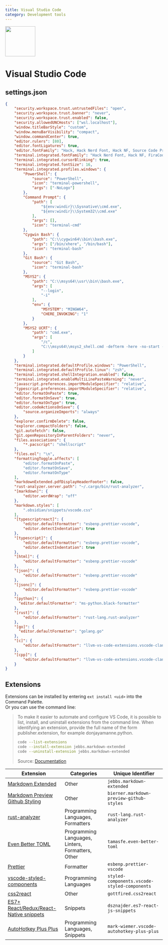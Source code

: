 ```yaml
---
title: Visual Studio Code
category: Development tools
---
```


<img src="https://upload.wikimedia.org/wikipedia/commons/9/9a/Visual_Studio_Code_1.35_icon.svg" width="96">

# Visual Studio Code

## settings.json

```json
{
    "security.workspace.trust.untrustedFiles": "open",
    "security.workspace.trust.banner": "never",
    "security.workspace.trust.enabled": false,
    "security.allowedUNCHosts": ["wsl.localhost"],
    "window.titleBarStyle": "custom",
    "window.menuBarVisibility": "compact",
    "window.commandCenter": true,
    "editor.rulers": [80],
    "editor.fontLigatures": true,
    "editor.fontFamily": "Hack, Hack Nerd Font, Hack NF, Source Code Pro, Fira Code, Consolas, monospace",
    "terminal.integrated.fontFamily": "Hack Nerd Font, Hack NF, FiraCode Nerd Font, FiraCode NF, Hack, FiraCode, Consolas, monospace",
    "terminal.integrated.cursorBlinking": true,
    "terminal.integrated.fontSize": 16,
    "terminal.integrated.profiles.windows": {
        "PowerShell": {
            "source": "PowerShell",
            "icon": "terminal-powershell",
            "args": ["-NoLogo"]
        },
        "Command Prompt": {
            "path": [
                "${env:windir}\\Sysnative\\cmd.exe",
                "${env:windir}\\System32\\cmd.exe"
            ],
            "args": [],
            "icon": "terminal-cmd"
        },
        "Cygwin Bash": {
            "path": "C:\\cygwin64\\bin\\bash.exe",
            "args": ["/bin/xhere", "/bin/bash"],
            "icon": "terminal-bash"
        },
        "Git Bash": {
            "source": "Git Bash",
            "icon": "terminal-bash"
        },
        "MSYS2": {
            "path": "C:\\msys64\\usr\\bin\\bash.exe",
            "args": [
                "--login",
                "-i"
            ],
            "env": {
                "MSYSTEM": "MINGW64",
                "CHERE_INVOKING": "1"
            }
        },
        "MSYS2 UCRT": {
            "path": "cmd.exe",
            "args": [
                "/c",
                "C:\\msys64\\msys2_shell.cmd -defterm -here -no-start -ucrt64"
            ]
        }
    },
    "terminal.integrated.defaultProfile.windows": "PowerShell",
    "terminal.integrated.defaultProfile.linux": "zsh",
    "terminal.integrated.shellIntegration.enabled": false,
    "terminal.integrated.enableMultiLinePasteWarning": "never",
    "javascript.preferences.importModuleSpecifier": "relative",
    "typescript.preferences.importModuleSpecifier": "relative",
    "editor.formatOnPaste": true,
    "editor.formatOnSave": true,
    "editor.formatOnType": true,
    "editor.codeActionsOnSave": {
        "source.organizeImports": "always"
    },
    "explorer.confirmDelete": false,
    "explorer.compactFolders": false,
    "git.autofetch": false,
    "git.openRepositoryInParentFolders": "never",
    "files.associations": {
        "*.pacscript": "shellscript"
    },
    "files.eol": "\n",
    "formattingToggle.affects": [
        "editor.formatOnPaste",
        "editor.formatOnSave",
        "editor.formatOnType"
    ],
    "markdownExtended.pdfDisplayHeaderFooter": false,
    "rust-analyzer.server.path": "~/.cargo/bin/rust-analyzer",
    "[markdown]": {
        "editor.wordWrap": "off"
    },
    "markdown.styles": [
        ".obsidian/snippets/vscode.css"
    ],
    "[typescriptreact]": {
        "editor.defaultFormatter": "esbenp.prettier-vscode",
        "editor.detectIndentation": true
    },
    "[typescript]": {
        "editor.defaultFormatter": "esbenp.prettier-vscode",
        "editor.detectIndentation": true
    },
    "[html]": {
        "editor.defaultFormatter": "esbenp.prettier-vscode"
    },
    "[json]": {
        "editor.defaultFormatter": "esbenp.prettier-vscode"
    },
    "[jsonc]": {
        "editor.defaultFormatter": "esbenp.prettier-vscode"
    },
    "[python]": {
      "editor.defaultFormatter": "ms-python.black-formatter"
    },
    "[rust]": {
        "editor.defaultFormatter": "rust-lang.rust-analyzer"
    },
    "[go]": {
      "editor.defaultFormatter": "golang.go"
    },
    "[c]": {
        "editor.defaultFormatter": "llvm-vs-code-extensions.vscode-clangd"
    },
    "[cpp]": {
        "editor.defaultFormatter": "llvm-vs-code-extensions.vscode-clangd"
    }
}
```

## Extensions

Extensions can be installed by entering `ext install <uid>` into the Command Palette.  
Or you can use the command line:  
> To make it easier to automate and configure VS Code, it is possible to list, install, and uninstall extensions from the command line. When identifying an extension, provide the full name of the form publisher.extension, for example donjayamanne.python.
> ```bash
> code --list-extensions
> code --install-extension jebbs.markdown-extended
> code --uninstall-extension jebbs.markdown-extended
> ```
> Source: [Documentation](https://code.visualstudio.com/docs/editor/extension-marketplace#_command-line-extension-management)

| Extension                                                                                                                     | Categories                                        | Unique Identifier                            |
| ----------------------------------------------------------------------------------------------------------------------------- | ------------------------------------------------- | -------------------------------------------- |
| [Markdown Extended](https://marketplace.visualstudio.com/items?itemName=jebbs.markdown-extended)                              | Other                                             | `jebbs.markdown-extended`                    |
| [Markdown Preview Github Styling](https://marketplace.visualstudio.com/items?itemName=bierner.markdown-preview-github-styles) | Other                                             | `bierner.markdown-preview-github-styles`     |
| [rust-analyzer](https://marketplace.visualstudio.com/items?itemName=rust-lang.rust-analyzer)                                  | Programming Languages, Formatters                 | `rust-lang.rust-analyzer`                    |
| [Even Better TOML](https://marketplace.visualstudio.com/items?itemName=tamasfe.even-better-toml)                              | Programming Languages, Linters, Formatters, Other | `tamasfe.even-better-toml`                   |
| [Prettier](https://marketplace.visualstudio.com/items?itemName=esbenp.prettier-vscode)                                        | Formatter                                         | `esbenp.prettier-vscode`                     |
| [vscode-styled-components](https://marketplace.visualstudio.com/items?itemName=styled-components.vscode-styled-components)    | Programming Languages                             | `styled-components.vscode-styled-components` |
| [css2react](https://marketplace.visualstudio.com/items?itemName=gottfired.css2react)                                          | Other                                             | `gottfired.css2react`                        |
| [ES7+ React/Redux/React-Native snippets](https://marketplace.visualstudio.com/items?itemName=dsznajder.es7-react-js-snippets) | Snippets                                          | `dsznajder.es7-react-js-snippets`            |
| [AutoHotkey Plus Plus](https://marketplace.visualstudio.com/items?itemName=mark-wiemer.vscode-autohotkey-plus-plus)           | Programming Languages, Snippets                   | `mark-wiemer.vscode-autohotkey-plus-plus`    |
